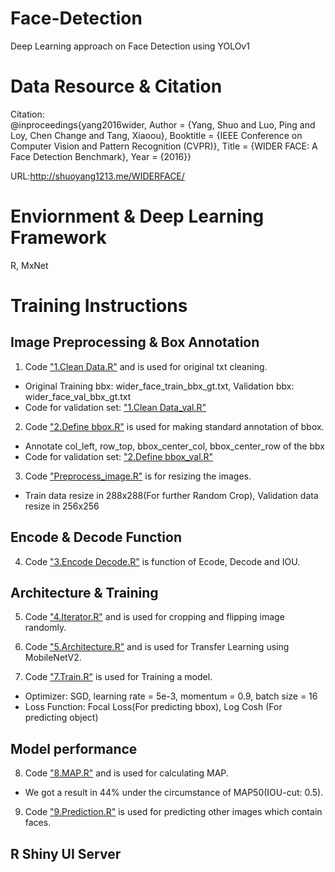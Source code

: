 # Face-Detection
Deep Learning approach on Face Detection using YOLOv1

# Data Resource & Citation
Citation: 	
@inproceedings{yang2016wider,
	Author = {Yang, Shuo and Luo, Ping and Loy, Chen Change and Tang, Xiaoou},
	Booktitle = {IEEE Conference on Computer Vision and Pattern Recognition (CVPR)},
	Title = {WIDER FACE: A Face Detection Benchmark},
	Year = {2016}}

URL:http://shuoyang1213.me/WIDERFACE/

# Enviornment & Deep Learning Framework
R, MxNet

# Training Instructions

Image Preprocessing & Box Annotation
---
1. Code ["1.Clean Data.R"](https://github.com/xup6YJ/Face-Detection/blob/main/Code/1.Clean%20Data.R) and is used for original txt cleaning.
- Original Training bbx: wider_face_train_bbx_gt.txt, Validation bbx: wider_face_val_bbx_gt.txt 
- Code for validation set: ["1.Clean Data_val.R"](https://github.com/xup6YJ/Face-Detection/blob/main/Code/1.Clean%20Data_val.R)

2. Code ["2.Define bbox.R"](https://github.com/xup6YJ/Face-Detection/blob/main/Code/2.Define%20bbox.R) is used for making standard annotation of bbox.
- Annotate col_left, row_top, bbox_center_col, bbox_center_row of the bbx
- Code for validation set: ["2.Define bbox_val.R"](https://github.com/xup6YJ/Face-Detection/blob/main/Code/2.Define%20bbox_val.R)

3. Code ["Preprocess_image.R"](https://github.com/xup6YJ/Face-Detection/blob/main/Code/Preprocess_image.R) is for resizing the images.
- Train data resize in 288x288(For further Random Crop), Validation data resize in 256x256

Encode & Decode Function
---
4. Code ["3.Encode Decode.R"](https://github.com/xup6YJ/Face-Detection/blob/main/Code/3.Encode%20Decode.R) is function of Ecode, Decode and IOU.

Architecture & Training
---
5. Code ["4.Iterator.R"](https://github.com/xup6YJ/Face-Detection/blob/main/Code/4.Iterator.R) and is used for cropping and flipping image randomly.

6. Code ["5.Architecture.R"](https://github.com/xup6YJ/Face-Detection/blob/main/Code/5.Architecture.R) and is used for Transfer Learning using MobileNetV2.

7. Code ["7.Train.R"](https://github.com/xup6YJ/Face-Detection/blob/main/Code/7.Train.R) is used for Training a model.
- Optimizer: SGD, learning rate = 5e-3, momentum  = 0.9, batch size = 16
- Loss Function: Focal Loss(For predicting bbox), Log Cosh (For predicting object)

Model performance
---
8. Code ["8.MAP.R"](https://github.com/xup6YJ/Face-Detection/blob/main/Code/8.MAP.R) and is used for calculating MAP.
- We got a result in 44% under the circumstance of MAP50(IOU-cut: 0.5). 

9. Code ["9.Prediction.R"](https://github.com/xup6YJ/Face-Detection/blob/main/Code/9.Prediction.R) is used for predicting other images which contain faces.

R Shiny UI Server
---
